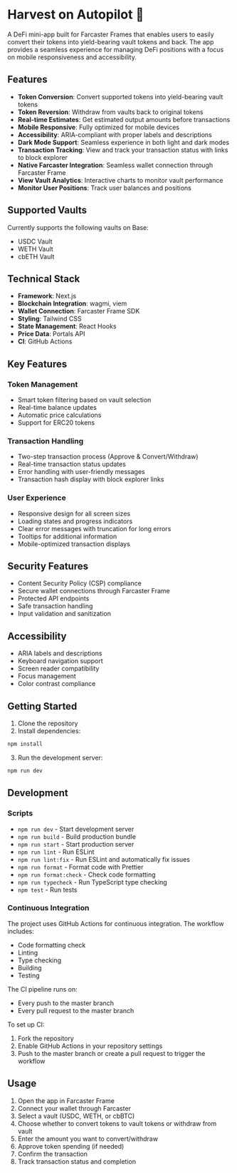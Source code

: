# Harvest on Autopilot 🌾

A DeFi mini-app built for Farcaster Frames that enables users to easily convert their tokens into yield-bearing vault tokens and back. The app provides a seamless experience for managing DeFi positions with a focus on mobile responsiveness and accessibility.

## Features

- **Token Conversion**: Convert supported tokens into yield-bearing vault tokens
- **Token Reversion**: Withdraw from vaults back to original tokens
- **Real-time Estimates**: Get estimated output amounts before transactions
- **Mobile Responsive**: Fully optimized for mobile devices
- **Accessibility**: ARIA-compliant with proper labels and descriptions
- **Dark Mode Support**: Seamless experience in both light and dark modes
- **Transaction Tracking**: View and track your transaction status with links to block explorer
- **Native Farcaster Integration**: Seamless wallet connection through Farcaster Frame
- **View Vault Analytics**: Interactive charts to monitor vault performance
- **Monitor User Positions**: Track user balances and positions

## Supported Vaults

Currently supports the following vaults on Base:

- USDC Vault
- WETH Vault
- cbETH Vault

## Technical Stack

- **Framework**: Next.js
- **Blockchain Integration**: wagmi, viem
- **Wallet Connection**: Farcaster Frame SDK
- **Styling**: Tailwind CSS
- **State Management**: React Hooks
- **Price Data**: Portals API
- **CI**: GitHub Actions

## Key Features

### Token Management

- Smart token filtering based on vault selection
- Real-time balance updates
- Automatic price calculations
- Support for ERC20 tokens

### Transaction Handling

- Two-step transaction process (Approve & Convert/Withdraw)
- Real-time transaction status updates
- Error handling with user-friendly messages
- Transaction hash display with block explorer links

### User Experience

- Responsive design for all screen sizes
- Loading states and progress indicators
- Clear error messages with truncation for long errors
- Tooltips for additional information
- Mobile-optimized transaction displays

## Security Features

- Content Security Policy (CSP) compliance
- Secure wallet connections through Farcaster Frame
- Protected API endpoints
- Safe transaction handling
- Input validation and sanitization

## Accessibility

- ARIA labels and descriptions
- Keyboard navigation support
- Screen reader compatibility
- Focus management
- Color contrast compliance

## Getting Started

1. Clone the repository
2. Install dependencies:

```bash
npm install
```

3. Run the development server:

```bash
npm run dev
```

## Development

### Scripts

- `npm run dev` - Start development server
- `npm run build` - Build production bundle
- `npm run start` - Start production server
- `npm run lint` - Run ESLint
- `npm run lint:fix` - Run ESLint and automatically fix issues
- `npm run format` - Format code with Prettier
- `npm run format:check` - Check code formatting
- `npm run typecheck` - Run TypeScript type checking
- `npm test` - Run tests

### Continuous Integration

The project uses GitHub Actions for continuous integration. The workflow includes:

- Code formatting check
- Linting
- Type checking
- Building
- Testing

The CI pipeline runs on:

- Every push to the master branch
- Every pull request to the master branch

To set up CI:

1. Fork the repository
2. Enable GitHub Actions in your repository settings
3. Push to the master branch or create a pull request to trigger the workflow

## Usage

1. Open the app in Farcaster Frame
2. Connect your wallet through Farcaster
3. Select a vault (USDC, WETH, or cbBTC)
4. Choose whether to convert tokens to vault tokens or withdraw from vault
5. Enter the amount you want to convert/withdraw
6. Approve token spending (if needed)
7. Confirm the transaction
8. Track transaction status and completion
